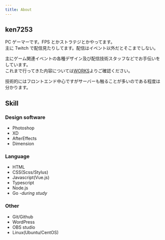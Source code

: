 ```yaml
---
title: About
---
```


## ken7253

PC ゲーマーです。FPS とかストラテジとかやってます。  
主に Twitch で配信見たりしてます。配信はイベント以外だとそこまでしない。

主にゲーム関連イベントの各種デザイン及び配信技術スタッフなどでお手伝いをしています。  
これまで行ってきた内容については[WORKS](./works)よりご確認ください。

技術的にはフロントエンド中心ですがサーバーも触ることが多いのである程度は分かります。

## Skill

### Design software

- Photoshop
- XD
- AfterEffects
- Dimension

### Language

- HTML
- CSS(Scss/Stylus)
- Javascript(Vue.js)
- Typescript
- Node.js
- Go _-during study_

### Other

- Git/Github
- WordPress
- OBS studio
- Linux(Ubuntu/CentOS)
